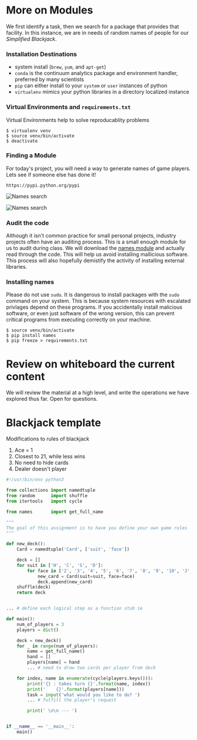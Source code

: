 # More on Modules
We first identify a task, then we search for a package that provides that facility. In this instance, we are in needs of random names of people for our *Simplified Blackjack*.

### Installation Destinations
* system install (`brew`, `yum`, and `apt-get`)
* `conda` is the continuum analytics package and environment handler, preferred by many scientists
* `pip` can either install to your `system` or `user` instances of python
* `virtualenv` mimics your python libraries in a directory localized instance

### Virtual Environments and `requirements.txt`
Virtual Environments help to solve reproducablity problems

```
$ virtualenv venv
$ source venv/bin/activate
$ deactivate
```

### Finding a Module
For today's project, you will need a way to generate names of game players. Lets see if someone else has done it!

```
https://pypi.python.org/pypi
```

![Names search](./example-files/search.png)

![Names search](./example-files/find.png)

### Audit the code
Although it isn't common practice for small personal projects, industry projects often have an auditing process. This is a small enough module for us to audit during class. We will download the [names module](https://tinyurl.com/y92sbz69) and actually read through the code. This will help us avoid installing mallicious software. This process will also hopefully demistify the activity of installing external libraries.

### Installing **names**
Please do not use `sudo`. It is dangerous to install packages with the `sudo` command on your system. This is because system resources with escalated privlages depend on these programs. If you accidentally install malicious software, or even just software of the wrong version, this can prevent critical programs from executing correctly on your machine.

```
$ source venv/bin/activate
$ pip install names
$ pip freeze > requirements.txt
```

# Review on whiteboard the current content

We will review the material at a high level, and write the operations we have explored thus far. Open for questions.

# Blackjack template

Modifications to rules of blackjack

1. Ace = 1
2. Closest to 21, while less wins
3. No need to hide cards
4. Dealer doesn't player

```python
#!/usr/bin/env python3

from collections import namedtuple
from random      import shuffle
from itertools   import cycle

from names       import get_full_name

"""
The goal of this assignment is to have you define your own game rules
"""

def new_deck():
    Card = namedtuple('Card', ['suit', 'face'])

    deck = []
    for suit in ['H', 'C', 'S', 'D']:
        for face in ['2', '3', '4', '5', '6', '7', '8', '9', '10', 'J', 'Q', 'K', 'A']:
            new_card = Card(suit=suit, face=face)
            deck.append(new_card)
    shuffle(deck)
    return deck


... # define each logical step as a function stub ie

def main():
    num_of_players = 3
    players = dict()

    deck = new_deck()
    for _ in range(num_of_players):
        name = get_full_name()
        hand = []
        players[name] = hand
        ... # need to draw two cards per player from deck

    for index, name in enumerate(cycle(players.keys())):
        print('{} : takes turn {}'.format(name, index))
        print('    {}'.format(players[name]))
        task = input('what would you like to do? ')
        ... # fulfill the player's request

        print(' \n\n --- ')


if __name__ == '__main__':
    main()
```
